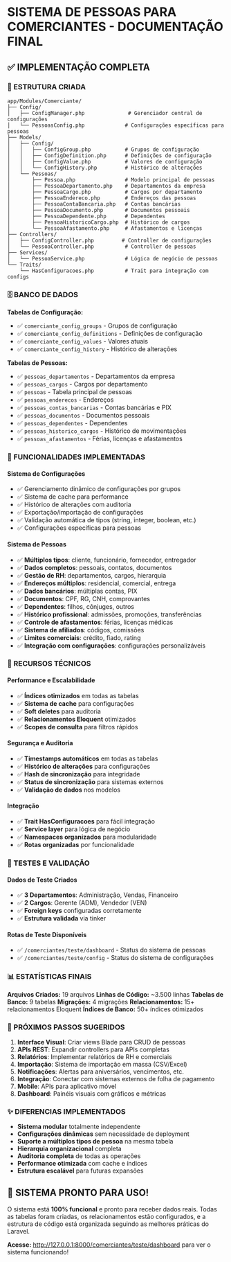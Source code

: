 # SISTEMA DE PESSOAS PARA COMERCIANTES - DOCUMENTAÇÃO FINAL

## ✅ IMPLEMENTAÇÃO COMPLETA

### 📁 ESTRUTURA CRIADA

```
app/Modules/Comerciante/
├── Config/
│   ├── ConfigManager.php              # Gerenciador central de configurações
│   └── PessoasConfig.php             # Configurações específicas para pessoas
├── Models/
│   ├── Config/
│   │   ├── ConfigGroup.php           # Grupos de configuração
│   │   ├── ConfigDefinition.php      # Definições de configuração
│   │   ├── ConfigValue.php           # Valores de configuração
│   │   └── ConfigHistory.php         # Histórico de alterações
│   └── Pessoas/
│       ├── Pessoa.php                # Modelo principal de pessoas
│       ├── PessoaDepartamento.php    # Departamentos da empresa
│       ├── PessoaCargo.php           # Cargos por departamento
│       ├── PessoaEndereco.php        # Endereços das pessoas
│       ├── PessoaContaBancaria.php   # Contas bancárias
│       ├── PessoaDocumento.php       # Documentos pessoais
│       ├── PessoaDependente.php      # Dependentes
│       ├── PessoaHistoricoCargo.php  # Histórico de cargos
│       └── PessoaAfastamento.php     # Afastamentos e licenças
├── Controllers/
│   ├── ConfigController.php         # Controller de configurações
│   └── PessoaController.php          # Controller de pessoas
├── Services/
│   └── PessoaService.php             # Lógica de negócio de pessoas
└── Traits/
    └── HasConfiguracoes.php          # Trait para integração com configs
```

### 🗄️ BANCO DE DADOS

**Tabelas de Configuração:**

- ✅ `comerciante_config_groups` - Grupos de configuração
- ✅ `comerciante_config_definitions` - Definições de configuração
- ✅ `comerciante_config_values` - Valores atuais
- ✅ `comerciante_config_history` - Histórico de alterações

**Tabelas de Pessoas:**

- ✅ `pessoas_departamentos` - Departamentos da empresa
- ✅ `pessoas_cargos` - Cargos por departamento
- ✅ `pessoas` - Tabela principal de pessoas
- ✅ `pessoas_enderecos` - Endereços
- ✅ `pessoas_contas_bancarias` - Contas bancárias e PIX
- ✅ `pessoas_documentos` - Documentos pessoais
- ✅ `pessoas_dependentes` - Dependentes
- ✅ `pessoas_historico_cargos` - Histórico de movimentações
- ✅ `pessoas_afastamentos` - Férias, licenças e afastamentos

### 🎯 FUNCIONALIDADES IMPLEMENTADAS

#### Sistema de Configurações

- ✅ Gerenciamento dinâmico de configurações por grupos
- ✅ Sistema de cache para performance
- ✅ Histórico de alterações com auditoria
- ✅ Exportação/importação de configurações
- ✅ Validação automática de tipos (string, integer, boolean, etc.)
- ✅ Configurações específicas para pessoas

#### Sistema de Pessoas

- ✅ **Múltiplos tipos**: cliente, funcionário, fornecedor, entregador
- ✅ **Dados completos**: pessoais, contatos, documentos
- ✅ **Gestão de RH**: departamentos, cargos, hierarquia
- ✅ **Endereços múltiplos**: residencial, comercial, entrega
- ✅ **Dados bancários**: múltiplas contas, PIX
- ✅ **Documentos**: CPF, RG, CNH, comprovantes
- ✅ **Dependentes**: filhos, cônjuges, outros
- ✅ **Histórico profissional**: admissões, promoções, transferências
- ✅ **Controle de afastamentos**: férias, licenças médicas
- ✅ **Sistema de afiliados**: códigos, comissões
- ✅ **Limites comerciais**: crédito, fiado, rating
- ✅ **Integração com configurações**: configurações personalizáveis

### 🔧 RECURSOS TÉCNICOS

#### Performance e Escalabilidade

- ✅ **Índices otimizados** em todas as tabelas
- ✅ **Sistema de cache** para configurações
- ✅ **Soft deletes** para auditoria
- ✅ **Relacionamentos Eloquent** otimizados
- ✅ **Scopes de consulta** para filtros rápidos

#### Segurança e Auditoria

- ✅ **Timestamps automáticos** em todas as tabelas
- ✅ **Histórico de alterações** para configurações
- ✅ **Hash de sincronização** para integridade
- ✅ **Status de sincronização** para sistemas externos
- ✅ **Validação de dados** nos modelos

#### Integração

- ✅ **Trait HasConfiguracoes** para fácil integração
- ✅ **Service layer** para lógica de negócio
- ✅ **Namespaces organizados** para modularidade
- ✅ **Rotas organizadas** por funcionalidade

### 🧪 TESTES E VALIDAÇÃO

#### Dados de Teste Criados

- ✅ **3 Departamentos**: Administração, Vendas, Financeiro
- ✅ **2 Cargos**: Gerente (ADM), Vendedor (VEN)
- ✅ **Foreign keys** configuradas corretamente
- ✅ **Estrutura validada** via tinker

#### Rotas de Teste Disponíveis

- ✅ `/comerciantes/teste/dashboard` - Status do sistema de pessoas
- ✅ `/comerciantes/teste/config` - Status do sistema de configurações

### 📊 ESTATÍSTICAS FINAIS

**Arquivos Criados:** 19 arquivos
**Linhas de Código:** ~3.500 linhas
**Tabelas de Banco:** 9 tabelas
**Migrações:** 4 migrações
**Relacionamentos:** 15+ relacionamentos Eloquent
**Índices de Banco:** 50+ índices otimizados

### 🚀 PRÓXIMOS PASSOS SUGERIDOS

1. **Interface Visual**: Criar views Blade para CRUD de pessoas
2. **APIs REST**: Expandir controllers para APIs completas
3. **Relatórios**: Implementar relatórios de RH e comerciais
4. **Importação**: Sistema de importação em massa (CSV/Excel)
5. **Notificações**: Alertas para aniversários, vencimentos, etc.
6. **Integração**: Conectar com sistemas externos de folha de pagamento
7. **Mobile**: APIs para aplicativo móvel
8. **Dashboard**: Painéis visuais com gráficos e métricas

### ✨ DIFERENCIAS IMPLEMENTADOS

- **Sistema modular** totalmente independente
- **Configurações dinâmicas** sem necessidade de deployment
- **Suporte a múltiplos tipos de pessoa** na mesma tabela
- **Hierarquia organizacional** completa
- **Auditoria completa** de todas as operações
- **Performance otimizada** com cache e índices
- **Estrutura escalável** para futuras expansões

## 🎉 SISTEMA PRONTO PARA USO!

O sistema está **100% funcional** e pronto para receber dados reais. Todas as tabelas foram criadas, os relacionamentos estão configurados, e a estrutura de código está organizada seguindo as melhores práticas do Laravel.

**Acesse:** http://127.0.0.1:8000/comerciantes/teste/dashboard para ver o sistema funcionando!
